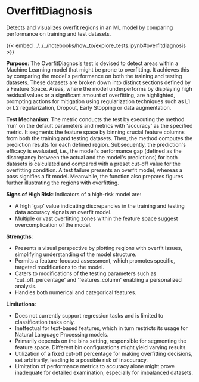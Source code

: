 # OverfitDiagnosis

Detects and visualizes overfit regions in an ML model by comparing performance on training and test datasets.

{{< embed ../../../notebooks/how_to/explore_tests.ipynb#overfitdiagnosis >}}

**Purpose**: The OverfitDiagnosis test is devised to detect areas within a Machine Learning model that might be
prone to overfitting. It achieves this by comparing the model's performance on both the training and testing
datasets. These datasets are broken down into distinct sections defined by a Feature Space. Areas, where the model
underperforms by displaying high residual values or a significant amount of overfitting, are highlighted, prompting
actions for mitigation using regularization techniques such as L1 or L2 regularization, Dropout, Early Stopping or
data augmentation.

**Test Mechanism**: The metric conducts the test by executing the method 'run' on the default parameters and
metrics with 'accuracy' as the specified metric. It segments the feature space by binning crucial feature columns
from both the training and testing datasets. Then, the method computes the prediction results for each defined
region. Subsequently, the prediction's efficacy is evaluated, i.e., the model's performance gap (defined as the
discrepancy between the actual and the model's predictions) for both datasets is calculated and compared with a
preset cut-off value for the overfitting condition. A test failure presents an overfit model, whereas a pass
signifies a fit model. Meanwhile, the function also prepares figures further illustrating the regions with
overfitting.

**Signs of High Risk**: Indicators of a high-risk model are:
- A high 'gap' value indicating discrepancies in the training and testing data accuracy signals an overfit model.
- Multiple or vast overfitting zones within the feature space suggest overcomplication of the model.

**Strengths**:
- Presents a visual perspective by plotting regions with overfit issues, simplifying understanding of the model
structure.
- Permits a feature-focused assessment, which promotes specific, targeted modifications to the model.
- Caters to modifications of the testing parameters such as 'cut_off_percentage' and 'features_column' enabling a
personalized analysis.
- Handles both numerical and categorical features.

**Limitations**:
- Does not currently support regression tasks and is limited to classification tasks only.
- Ineffectual for text-based features, which in turn restricts its usage for Natural Language Processing models.
- Primarily depends on the bins setting, responsible for segmenting the feature space. Different bin configurations
might yield varying results.
- Utilization of a fixed cut-off percentage for making overfitting decisions, set arbitrarily, leading to a
possible risk of inaccuracy.
- Limitation of performance metrics to accuracy alone might prove inadequate for detailed examination, especially
for imbalanced datasets.